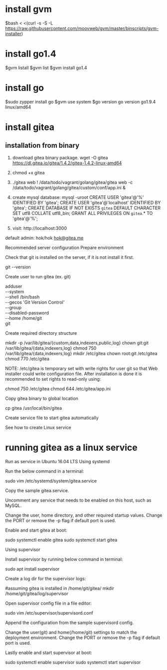 # install gvm
$bash < <(curl -s -S -L https://raw.githubusercontent.com/moovweb/gvm/master/binscripts/gvm-installer)

# install go1.4
$gvm listall
$gvm list
$gvm install go1.4

# install go
$sudo zypper install go
$gvm use system
$go version
go version go1.9.4 linux/amd64

# install gitea
## installation from binary
 1. download gitea binary package. 
    wget -O gitea https://dl.gitea.io/gitea/1.4.2/gitea-1.4.2-linux-amd64
 2. chmod +x gitea
 3. ./gitea web      ! /data/todo/vagrant/golang/gitea/gitea web -c /data/todo/vagrant/golang/gitea/custom/conf/app.ini &
 4. create mysql database:
  mysql -uroot
 CREATE USER 'gitea'@'%' IDENTIFIED BY 'gitea';
 CREATE USER 'gitea'@'localhost' IDENTIFIED BY 'gitea';
 CREATE DATABASE IF NOT EXISTS `gitea` DEFAULT CHARACTER SET utf8 COLLATE utf8_bin;
 GRANT ALL PRIVILEGES ON `gitea`.* TO 'gitea'@'%';

 5. visit: http://localhost:3000
 
 default admin: hok/hok hok@gitea.me


Recommended server configuration
Prepare environment

Check that git is installed on the server, if it is not install it first.

git --version

Create user to run gitea (ex. git)

adduser \
   --system \
   --shell /bin/bash \
   --gecos 'Git Version Control' \
   --group \
   --disabled-password \
   --home /home/git \
   git

Create required directory structure

mkdir -p /var/lib/gitea/{custom,data,indexers,public,log}
chown git:git /var/lib/gitea/{data,indexers,log}
chmod 750 /var/lib/gitea/{data,indexers,log}
mkdir /etc/gitea
chown root:git /etc/gitea
chmod 770 /etc/gitea

NOTE: /etc/gitea is temporary set with write rights for user git so that Web installer could write configuration file. After installation is done it is recommended to set rights to read-only using:

chmod 750 /etc/gitea
chmod 644 /etc/gitea/app.ini

Copy gitea binary to global location

cp gitea /usr/local/bin/gitea

Create service file to start gitea automatically

See how to create Linux service

# running gitea as a linux service
Run as service in Ubuntu 16.04 LTS
Using systemd

Run the below command in a terminal:

sudo vim /etc/systemd/system/gitea.service

Copy the sample gitea.service.

Uncomment any service that needs to be enabled on this host, such as MySQL.

Change the user, home directory, and other required startup values. Change the PORT or remove the -p flag if default port is used.

Enable and start gitea at boot:

sudo systemctl enable gitea
sudo systemctl start gitea

Using supervisor

Install supervisor by running below command in terminal:

sudo apt install supervisor

Create a log dir for the supervisor logs:

#assuming gitea is installed in /home/git/gitea/
mkdir /home/git/gitea/log/supervisor

Open supervisor config file in a file editor:

sudo vim /etc/supervisor/supervisord.conf

Append the configuration from the sample supervisord config.

Change the user(git) and home(/home/git) settings to match the deployment environment. Change the PORT or remove the -p flag if default port is used.

Lastly enable and start supervisor at boot:

sudo systemctl enable supervisor
sudo systemctl start supervisor


